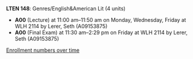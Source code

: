 **LTEN 148**: Genres/English&American Lit (4 units)

- **A00** (Lecture) at 11:00 am–11:50 am on Monday, Wednesday, Friday at WLH 2114 by Lerer, Seth (A09153875)
- **A00** (Final Exam) at 11:30 am–2:29 pm on Friday at WLH 2114 by Lerer, Seth (A09153875)

[Enrollment numbers over time](./LTEN148.tsv)
